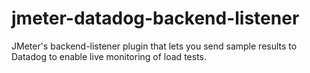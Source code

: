 # jmeter-datadog-backend-listener
JMeter's backend-listener plugin that lets you send sample results to Datadog to enable live monitoring of load tests.
